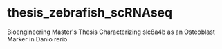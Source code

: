 # thesis_zebrafish_scRNAseq
Bioengineering Master's Thesis Characterizing slc8a4b as an Osteoblast Marker in Danio rerio
